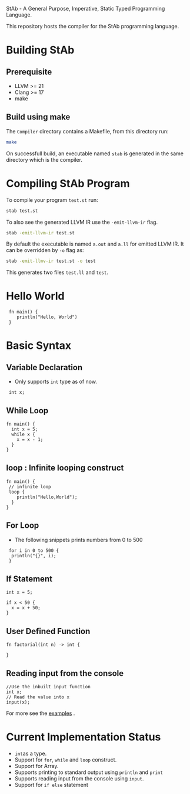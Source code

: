 StAb - A General Purpose, Imperative, Static Typed Programming Language.

This repository hosts the compiler for the StAb programming language.

# Building StAb

## Prerequisite
- LLVM >= 21
- Clang >= 17
- make

## Build using make
The `Compiler` directory contains a Makefile, from this directory run:
```bash
make
```
On successfull build, an executable named `stab` is generated in the same directory which is the compiler.

# Compiling StAb Program

To compile your program `test.st` run:
```bash
stab test.st
```
To also see the generated LLVM IR use the `-emit-llvm-ir` flag.

```bash
stab -emit-llvm-ir test.st
```
By default the executable is named `a.out` and `a.ll` for emitted LLVM IR. It can be overridden by `-o` flag as:
```bash
stab -emit-llmv-ir test.st -o test
```
This generates two files `test.ll` and `test`.

# Hello World

```
 fn main() {
    println("Hello, World")
 }
```

# Basic Syntax

## Variable Declaration
 - Only supports `int` type as of now.
```
 int x;
```

## While Loop

```
fn main() {
  int x = 5;
  while x {
    x = x - 1;
  }
}
```

## loop : Infinite looping construct 

```
fn main() { 
 // infinite loop
 loop {
    println("Hello,World");
  }
}
```
## For Loop
- The following snippets prints numbers from 0 to 500
```
 for i in 0 to 500 {
  println("{}", i);
 }
```
## If Statement
```
int x = 5;

if x < 50 {
  x = x + 50;
}
```

## User Defined Function

```
fn factorial(int n) -> int {
  
}
```

## Reading input from the console

```
//Use the inbuilt input function
int x;
// Read the value into x
input(x);
```
For more see the [examples](https://github.com/Abhilekhgautam/StAb/tree/main/examples) .

# Current Implementation Status 

 - `int`as a type.
 - Support for `for`, `while` and `loop` construct.
 - Support for Array.
 - Supports printing to standard output using `println` and `print`
 - Supports reading input from the console using `input`.
 - Support for `if else` statement

